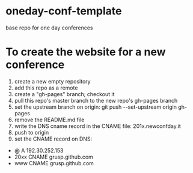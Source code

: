 oneday-conf-template
====================

base repo for one day conferences

To create the website for a new conference
==========================================
1. create a new empty repository
2. add this repo as a remote
3. create a "gh-pages" branch; checkout it
4. pull this repo's master branch to the new repo's gh-pages branch
5. set the upstream branch on origin: git push --set-upstream origin gh-pages
6. remove the README.md file
7. write the DNS cname record in the CNAME file: 201x.newconfday.it
8. push to origin
9. set the CNAME record on DNS:
 * @    A     192.30.252.153
 * 20xx CNAME grusp.github.com
 * www  CNAME grusp.github.com

